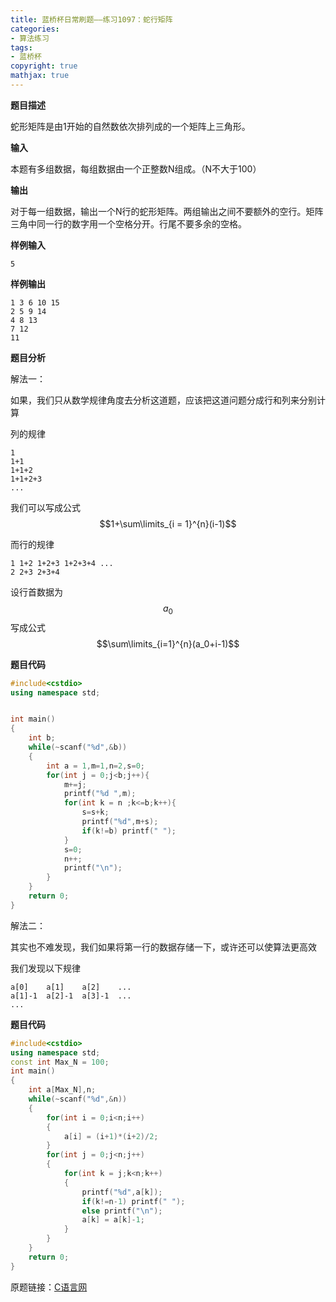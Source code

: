 ```yaml
---
title: 蓝桥杯日常刷题——练习1097：蛇行矩阵
categories: 
- 算法练习
tags: 
- 蓝桥杯
copyright: true
mathjax: true
---
```


<script type="text/javascript" src="http://cdn.mathjax.org/mathjax/latest/MathJax.js?config=default"></script>

**题目描述**

蛇形矩阵是由1开始的自然数依次排列成的一个矩阵上三角形。

**输入**

本题有多组数据，每组数据由一个正整数N组成。（N不大于100）

**输出**

对于每一组数据，输出一个N行的蛇形矩阵。两组输出之间不要额外的空行。矩阵三角中同一行的数字用一个空格分开。行尾不要多余的空格。

**样例输入**

```
5
```

**样例输出**

```
1 3 6 10 15
2 5 9 14
4 8 13
7 12
11
```

**题目分析**

解法一：

如果，我们只从数学规律角度去分析这道题，应该把这道问题分成行和列来分别计算

列的规律

```
1
1+1
1+1+2
1+1+2+3
...
```

我们可以写成公式$$1+\sum\limits_{i = 1}^{n}(i-1)$$ 

而行的规律

```
1 1+2 1+2+3 1+2+3+4 ...
2 2+3 2+3+4 
```

设行首数据为$$a_0$$ 写成公式$$\sum\limits_{i=1}^{n}(a_0+i-1)$$ 

**题目代码**

```c++
#include<cstdio>
using namespace std;


int main()
{
    int b;
    while(~scanf("%d",&b))
    {
        int a = 1,m=1,n=2,s=0;
        for(int j = 0;j<b;j++){
            m+=j;
            printf("%d ",m);
            for(int k = n ;k<=b;k++){
                s=s+k;
                printf("%d",m+s);
                if(k!=b) printf(" ");
            }
            s=0;
            n++;
            printf("\n");
        }
    }
    return 0;
}
```

解法二：

其实也不难发现，我们如果将第一行的数据存储一下，或许还可以使算法更高效

我们发现以下规律

```
a[0]	a[1]	a[2]	...
a[1]-1	a[2]-1	a[3]-1	...
...
```

**题目代码**

```c++
#include<cstdio>
using namespace std;
const int Max_N = 100;
int main()
{
    int a[Max_N],n;
    while(~scanf("%d",&n))
    {
        for(int i = 0;i<n;i++)
        {
            a[i] = (i+1)*(i+2)/2;
        }
        for(int j = 0;j<n;j++)
        {
            for(int k = j;k<n;k++)
            {
                printf("%d",a[k]);
                if(k!=n-1) printf(" ");
                else printf("\n");
                a[k] = a[k]-1;
            }
        }
    }
    return 0;
}
```

原题链接：[C语言网](http://www.dotcpp.com/oj/problem1097.html)


